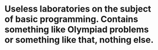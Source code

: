 # Useless laboratories on the subject of basic programming. Contains something like Olympiad problems or something like that, nothing else.
